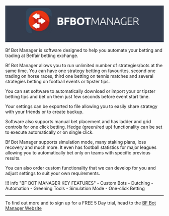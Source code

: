 ![BF Bot Manager](./img/BfBotManager.jpg)


Bf Bot Manager is software designed to help you automate your betting and trading at Betfair betting exchange.

Bf Bot Manager allows you to run unlimited number of strategies/bots at the same time. You can have one strategy betting on favourites, second one trading on horse races, third one betting on tennis matches and several strategies betting on football events or tipster tips.

You can set software to automatically download or import your or tipster betting tips and bet on them just few seconds before event start time.

Your settings can be exported to file allowing you to easily share strategy with your friends or to create backup.

Software also supports manual bet placement and has ladder and grid controls for one click betting. Hedge (green/red up) functionality can be set to execute automatically or on single click.

Bf Bot Manager supports simulation mode, many staking plans, loss recovery and much more. It even has football statistics for major leagues allowing you to automatically bet only on teams with specific previous results.

You can also order custom functionality that we can develop for you and adjust settings to suit your own requirements.


!!! info "BF BOT MANAGER KEY FEATURES"
    - Custom Bots
    - Dutching
    - Automation
    - Greening Tools
    - Simulation Mode
    - One-click Betting

---


To find out more and to sign up for a FREE 5 Day trial, head to the [BF Bot Manager Website](https://www.bfbotmanager.com/trial)
